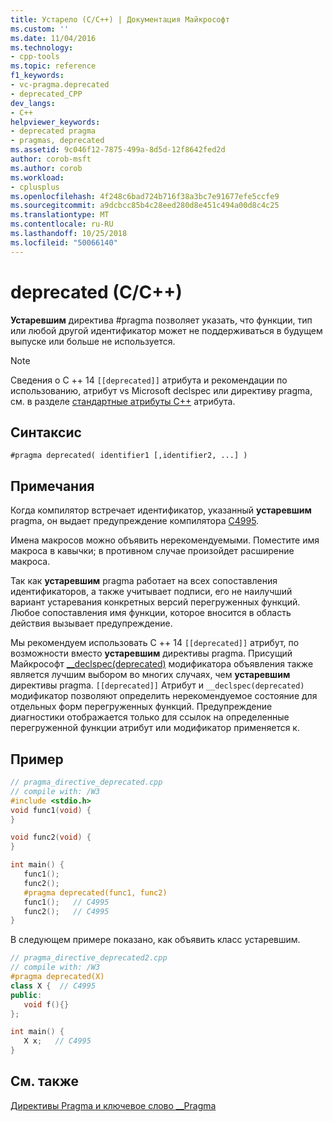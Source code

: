 ```yaml
---
title: Устарело (C/C++) | Документация Майкрософт
ms.custom: ''
ms.date: 11/04/2016
ms.technology:
- cpp-tools
ms.topic: reference
f1_keywords:
- vc-pragma.deprecated
- deprecated_CPP
dev_langs:
- C++
helpviewer_keywords:
- deprecated pragma
- pragmas, deprecated
ms.assetid: 9c046f12-7875-499a-8d5d-12f8642fed2d
author: corob-msft
ms.author: corob
ms.workload:
- cplusplus
ms.openlocfilehash: 4f248c6bad724b716f38a3bc7e91677efe5ccfe9
ms.sourcegitcommit: a9dcbcc85b4c28eed280d8e451c494a00d8c4c25
ms.translationtype: MT
ms.contentlocale: ru-RU
ms.lasthandoff: 10/25/2018
ms.locfileid: "50066140"
---
```

# <a name="deprecated-cc"></a>deprecated (C/C++)

**Устаревшим** директива #pragma позволяет указать, что функции, тип или любой другой идентификатор может не поддерживаться в будущем выпуске или больше не используется.

> [!NOTE]
> Сведения о C ++ 14 `[[deprecated]]` атрибута и рекомендации по использованию, атрибут vs Microsoft declspec или директиву pragma, см. в разделе [стандартные атрибуты C++](../cpp/attributes.md) атрибута.

## <a name="syntax"></a>Синтаксис

```
#pragma deprecated( identifier1 [,identifier2, ...] )
```

## <a name="remarks"></a>Примечания

Когда компилятор встречает идентификатор, указанный **устаревшим** pragma, он выдает предупреждение компилятора [C4995](../error-messages/compiler-warnings/compiler-warning-level-3-c4995.md).

Имена макросов можно объявить нерекомендуемыми. Поместите имя макроса в кавычки; в противном случае произойдет расширение макроса.

Так как **устаревшим** pragma работает на всех сопоставления идентификаторов, а также учитывает подписи, его не наилучший вариант устаревания конкретных версий перегруженных функций. Любое сопоставления имя функции, которое вносится в область действия вызывает предупреждение.

Мы рекомендуем использовать C ++ 14 `[[deprecated]]` атрибут, по возможности вместо **устаревшим** директивы pragma. Присущий Майкрософт [__declspec(deprecated)](../cpp/deprecated-cpp.md) модификатора объявления также является лучшим выбором во многих случаях, чем **устаревшим** директивы pragma. `[[deprecated]]` Атрибут и `__declspec(deprecated)` модификатор позволяют определить нерекомендуемое состояние для отдельных форм перегруженных функций. Предупреждение диагностики отображается только для ссылок на определенные перегруженной функции атрибут или модификатор применяется к.

## <a name="example"></a>Пример

```cpp
// pragma_directive_deprecated.cpp
// compile with: /W3
#include <stdio.h>
void func1(void) {
}

void func2(void) {
}

int main() {
   func1();
   func2();
   #pragma deprecated(func1, func2)
   func1();   // C4995
   func2();   // C4995
}
```

В следующем примере показано, как объявить класс устаревшим.

```cpp
// pragma_directive_deprecated2.cpp
// compile with: /W3
#pragma deprecated(X)
class X {  // C4995
public:
   void f(){}
};

int main() {
   X x;   // C4995
}
```

## <a name="see-also"></a>См. также

[Директивы Pragma и ключевое слово __Pragma](../preprocessor/pragma-directives-and-the-pragma-keyword.md)
